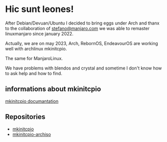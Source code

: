 # Hic sunt leones!

After Debian/Devuan/Ubuntu I decided to bring eggs under Arch and thanx to the collaboration of stefano@manjaro.com we was able to remaster linuxmanjaro since january 2022.

Actually, we are on may 2023, Arch, RebornOS, EndeavourOS are working well with archlinux mkinitcpio.

The same for ManjaroLinux.

We have problems with blendos and crystal and sometime I don't know how to ask help and how to find.

## informations about mkinitcpio

[mkinitcpio documantation](https://wiki.archlinux.org/title/mkinitcpio)

## Repositories

* [mkinitcpio](https://gitlab.archlinux.org/archlinux/mkinitcpio)
* [mkinitcpio-archiso](https://gitlab.archlinux.org/archlinux/mkinitcpio/mkinitcpio-archiso/-/tree/master/docs)


